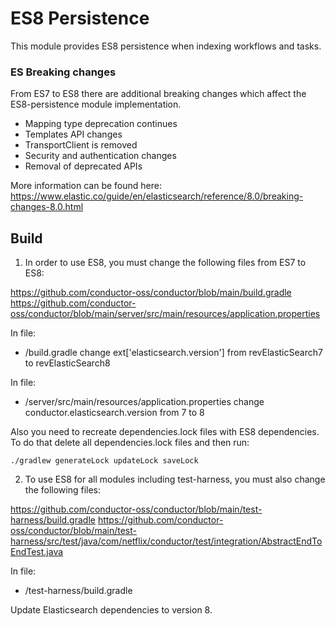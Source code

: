 # ES8 Persistence

This module provides ES8 persistence when indexing workflows and tasks.

### ES Breaking changes

From ES7 to ES8 there are additional breaking changes which affect the ES8-persistence module implementation.
* Mapping type deprecation continues
* Templates API changes
* TransportClient is removed
* Security and authentication changes
* Removal of deprecated APIs

More information can be found here: https://www.elastic.co/guide/en/elasticsearch/reference/8.0/breaking-changes-8.0.html

## Build

1. In order to use ES8, you must change the following files from ES7 to ES8:

https://github.com/conductor-oss/conductor/blob/main/build.gradle
https://github.com/conductor-oss/conductor/blob/main/server/src/main/resources/application.properties

In file:
- /build.gradle
change ext['elasticsearch.version'] from revElasticSearch7 to revElasticSearch8

In file:
- /server/src/main/resources/application.properties
change conductor.elasticsearch.version from 7 to 8

Also you need to recreate dependencies.lock files with ES8 dependencies. To do that delete all dependencies.lock files and then run:

```
./gradlew generateLock updateLock saveLock
```

2. To use ES8 for all modules including test-harness, you must also change the following files:

https://github.com/conductor-oss/conductor/blob/main/test-harness/build.gradle
https://github.com/conductor-oss/conductor/blob/main/test-harness/src/test/java/com/netflix/conductor/test/integration/AbstractEndToEndTest.java

In file:
- /test-harness/build.gradle

Update Elasticsearch dependencies to version 8.

